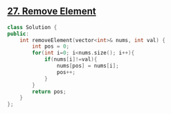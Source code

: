 ## [27. Remove Element](https://leetcode.com/problems/remove-element/)

```cpp
class Solution {
public:
    int removeElement(vector<int>& nums, int val) {
        int pos = 0;
        for(int i=0; i<nums.size(); i++){
            if(nums[i]!=val){
                nums[pos] = nums[i];
                pos++;
            }
        }
        return pos;
    }
};
```

